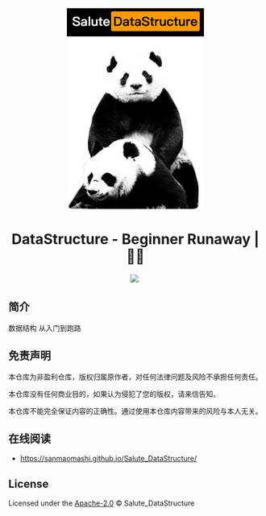 <div align="center">
  <a href="https://github.com/sanmaomashi/Salute_DataStructure">
    <img src="https://raw.githubusercontent.com/sanmaomashi/Salute_DataStructure/main/img/1.jpg" height="400">
  </a>
  <h1>DataStructure - Beginner Runaway | 🚴‍♂️</h1>
  <img src="https://img.shields.io/github/repo-size/sanmaomashi/Salute_DataStructure.svg?label=Repo%20size&style=flat-square" height="20">
  <img src="https://img.shields.io/badge/License-Apache%202.0-purple" data-origin="https://img.shields.io/badge/License-Apache%202.0-blue" alt="">
</div>




## 简介

数据结构 从入门到跑路



## 免责声明

本仓库为非盈利仓库，版权归属原作者，对任何法律问题及风险不承担任何责任。

本仓库没有任何商业目的，如果认为侵犯了您的版权，请来信告知。

本仓库不能完全保证内容的正确性。通过使用本仓库内容带来的风险与本人无关。



## 在线阅读

- https://sanmaomashi.github.io/Salute_DataStructure/



## License

Licensed under the [Apache-2.0](http://choosealicense.com/licenses/apache/) © Salute_DataStructure

